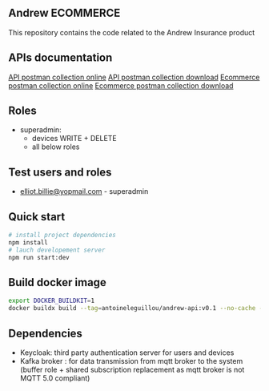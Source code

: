 ## Andrew ECOMMERCE

This repository contains the code related to the Andrew Insurance product

## APIs documentation

[API postman collection online](https://documenter.getpostman.com/view/13953520/2s9YeHbrPg#intro)
[API postman collection download](./doc/andrew-api.postman_collection.json)
[Ecommerce postman collection online](https://documenter.getpostman.com/view/13953520/2s9YsGhDL8)
[Ecommerce postman collection download]()

## Roles

- superadmin:
  - devices WRITE + DELETE
  - all below roles

## Test users and roles

- elliot.billie@yopmail.com - superadmin

## Quick start

```bash
# install project dependencies
npm install
# lauch developement server
npm run start:dev
```

## Build docker image

```bash
export DOCKER_BUILDKIT=1
docker buildx build --tag=antoineleguillou/andrew-api:v0.1 --no-cache --ssh default=$SSH_AUTH_SOCK -f ./Dockerfile .
```

## Dependencies

- Keycloak: third party authentication server for users and devices
- Kafka broker : for data transmission from mqtt broker to the system (buffer role + shared subscription replacement as mqtt broker is not MQTT 5.0 compliant)
